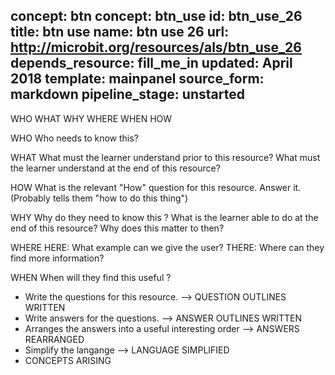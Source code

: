 concept: btn
concept: btn_use
id: btn_use_26
title: btn use
name: btn use 26
url: http://microbit.org/resources/als/btn_use_26
depends_resource: fill_me_in
updated: April 2018
template: mainpanel
source_form: markdown
pipeline_stage: unstarted
---
WHO WHAT WHY WHERE WHEN HOW

WHO
    Who needs to know this?

WHAT
    What must the learner understand prior to this resource?
    What must the learner understand at the end of this resource?

HOW
    What is the relevant "How" question for this resource. Answer it.
    (Probably tells them "how to do this thing")

WHY 
    Why do they need to know this ?
    What is the learner able to do at the end of this resource?
    Why does this matter to then?

WHERE
    HERE: What example can we give the user?
    THERE: Where can they find more information?

WHEN
    When will they find this useful ?

* Write the questions for this resource.                 --> QUESTION OUTLINES WRITTEN
* Write answers for the questions.                       --> ANSWER OUTLINES WRITTEN
* Arranges the answers into a useful interesting order   --> ANSWERS REARRANGED
* Simplify the langange                                 --> LANGUAGE SIMPLIFIED
* CONCEPTS ARISING

